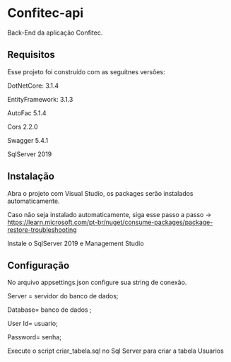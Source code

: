 # Confitec-api
Back-End da aplicação Confitec.

## Requisitos
Esse projeto foi construído com as seguitnes versões:

DotNetCore: 3.1.4

EntityFramework: 3.1.3

AutoFac 5.1.4

Cors 2.2.0

Swagger 5.4.1

SqlServer 2019

## Instalação
Abra o projeto com Visual Studio, os packages serão instalados automaticamente.

Caso não seja instalado automaticamente, siga esse passo a passo -> https://learn.microsoft.com/pt-br/nuget/consume-packages/package-restore-troubleshooting

Instale o SqlServer 2019 e Management Studio

## Configuração
No arquivo appsettings.json configure sua string de conexão.

Server = servidor do banco de dados;

Database= banco de dados ;

User Id= usuario;

Password= senha;

Execute o script criar_tabela.sql no Sql Server para criar a tabela Usuarios